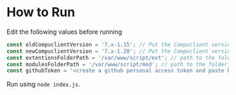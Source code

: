 # How to Run

Edit the following values before running
```javascript
const oldCompuclientVersion = '7.x-1.15'; // Put the Compuclient version with which the client site was last aligned with
const newCompuclientVersion = '7.x-1.20'; // Put the Compuclient version of the new compuclient version
const extentionsFolderPath = '/var/www/script/ext'; // path to the folder, where all the extentions are present
const modulesFolderPath = '/var/www/script/mod'; // path to the folder, where all the modules are present
const githubToken = '<create a github personal access token and paste here>'; // CHANGE THIS
```

Run using `node index.js`.

